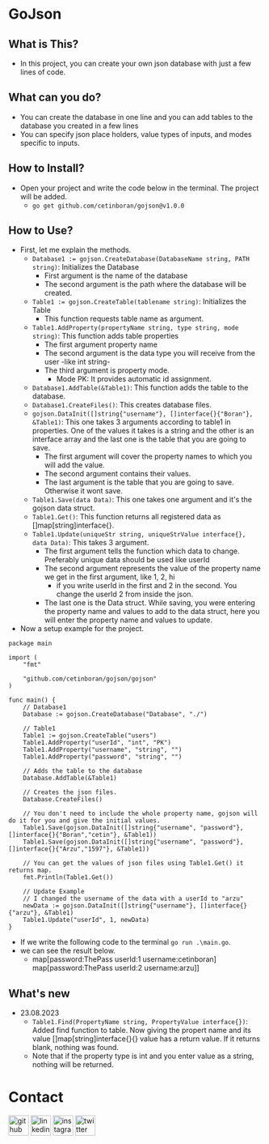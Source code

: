 # GoJson

## What is This?
+ In this project, you can create your own json database with just a few lines of code.

## What can you do?
+ You can create the database in one line and you can add tables to the database you created in a few lines
+ You can specify json place holders, value types of inputs, and modes specific to inputs.

## How to Install?
+ Open your project and write the code below in the terminal. The project will be added.
    + `go get github.com/cetinboran/gojson@v1.0.0`

## How to Use?
+ First, let me explain the methods.
    + `Database1 := gojson.CreateDatabase(DatabaseName string, PATH string)`: Initializes the Database
        + First argument is the name of the database
        + The second argument is the path where the database will be created.
    + `Table1 := gojson.CreateTable(tablename string)`: Initializes the Table
        + This function requests table name as argument.
    + `Table1.AddProperty(propertyName string, type string, mode string)`: This function adds table properties
        + The first argument property name
        + The second argument is the data type you will receive from the user -like int string-
        + The third argument is property mode.
            + Mode PK: It provides automatic id assignment.
    + `Database1.AddTable(&Table1)`: This function adds the table to the database. 
    + `Database1.CreateFiles()`: This creates database files.
    + `gojson.DataInit([]string{"username"}, []interface{}{"Boran"}, &Table1)`: This one takes 3 arguments according to table1 in properties. One of the values it takes is a string and the other is an interface array and the last one is the table that you are going to save.
        + The first argument will cover the property names to which you will add the value.
        + The second argument contains their values.
        + The last argument is the table that you are going to save. Otherwise it wont save.
    + `Table1.Save(data Data)`: This one takes one argument and it's the gojson data struct.
    + `Table1.Get()`: This function returns all registered data as []map[string]interface{}.
    + `Table1.Update(uniqueStr string, uniqueStrValue interface{}, data Data)`: This takes 3 argument.
        + The first argument tells the function which data to change. Preferably unique data should be used like userId
        + The second argument represents the value of the property name we get in the first argument, like 1, 2, hi
            + if you write userId in the first and 2 in the second. You change the userId 2 from inside the json.
        + The last one is the Data struct. While saving, you were entering the property name and values to add to the data struct, here you will enter the property name and values to update.
+ Now a setup example for the project.

```
package main

import (
	"fmt"

	"github.com/cetinboran/gojson/gojson"
)

func main() {
	// Database1
	Database := gojson.CreateDatabase("Database", "./")

	// Table1
	Table1 := gojson.CreateTable("users")
	Table1.AddProperty("userId", "int", "PK")
	Table1.AddProperty("username", "string", "")
	Table1.AddProperty("password", "string", "")

	// Adds the table to the database
	Database.AddTable(&Table1)

    // Creates the json files.
	Database.CreateFiles()

    // You don't need to include the whole property name, gojson will do it for you and give the initial values.
    Table1.Save(gojson.DataInit([]string{"username", "password"}, []interface{}{"Boran","cetin"}, &Table1))
    Table1.Save(gojson.DataInit([]string{"username", "password"}, []interface{}{"Arzu","1597"}, &Table1))
	
    // You can get the values of json files using Table1.Get() it returns map.
	fmt.Println(Table1.Get())

    // Update Example
    // I changed the username of the data with a userId to "arzu"
    newData := gojson.DataInit([]string{"username"}, []interface{}{"arzu"}, &Table1)
	Table1.Update("userId", 1, newData)
}

```

+ If we write the following code to the terminal `go run .\main.go`.
+ we can see the result below.
    + map[password:ThePass userId:1 username:cetinboran] map[password:ThePass userId:2 username:arzu]]

## What's new
+ 23.08.2023
    + `Table1.Find(PropertyName string, PropertyValue interface{})`: Added find function to table. Now giving the propert name and its value []map[string]interface{}{} 
    value has a return value. If it returns blank, nothing was found.
    + Note that if the property type is int and you enter value as a string, nothing will be returned.

# Contact

[<img src='https://cdn.jsdelivr.net/npm/simple-icons@3.0.1/icons/github.svg' alt='github' height='40'>](https://github.com/cetinboran)  [<img src='https://cdn.jsdelivr.net/npm/simple-icons@3.0.1/icons/linkedin.svg' alt='linkedin' height='40'>](https://www.linkedin.com/in/cetinboran-mesum/)  [<img src='https://cdn.jsdelivr.net/npm/simple-icons@3.0.1/icons/instagram.svg' alt='instagram' height='40'>](https://www.instagram.com/2023an_m/)  [<img src='https://cdn.jsdelivr.net/npm/simple-icons@3.0.1/icons/twitter.svg' alt='twitter' height='40'>](https://twitter.com/2023anM)  